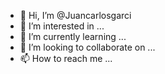 - 👋 Hi, I’m @Juancarlosgarci
- 👀 I’m interested in ...
- 🌱 I’m currently learning ...
- 💞️ I’m looking to collaborate on ...
- 📫 How to reach me ...

<!---
Juancarlosgarci/Juancarlosgarci is a ✨ special ✨ repository because its `README.md` (this file) appears on your GitHub profile.
You can click the Preview link to take a look at your changes.
--->
